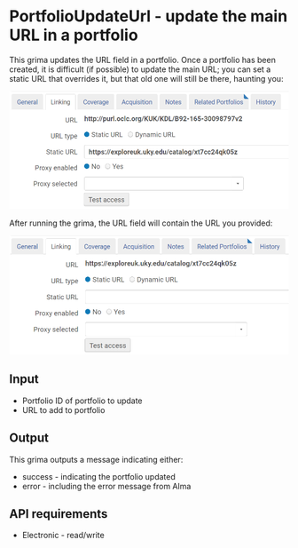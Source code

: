 # PortfolioUpdateUrl - update the main URL in a portfolio

This grima updates the URL field in a portfolio. Once a portfolio has 
been created, it is difficult (if possible) to update the main URL; you
can set a static URL that overrides it, but that old one will still be
there, haunting you:

![Screenshot of portfolio with URL you can't edit](images/broken-url.png)

After running the grima, the URL field will contain the URL you provided:

![Screenshot of portfolio with URL edited](images/fixed-url.png)

## Input
* Portfolio ID of portfolio to update
* URL to add to portfolio

## Output
This grima outputs a message indicating either:
* success - indicating the portfolio updated
* error - including the error message from Alma

## API requirements
* Electronic - read/write
